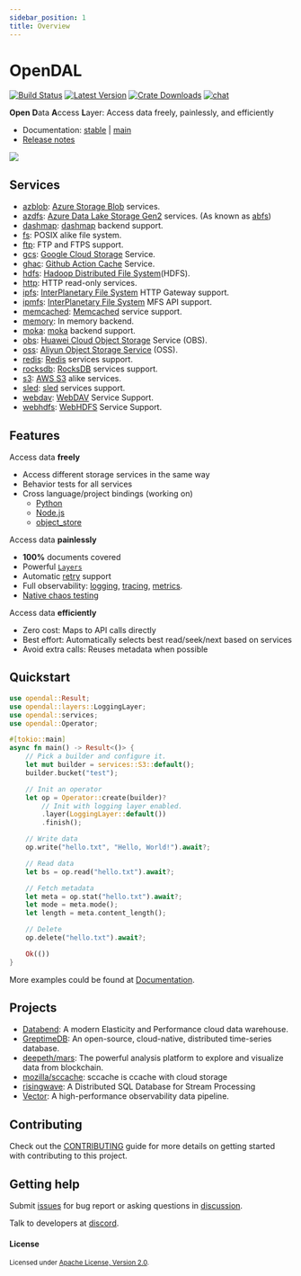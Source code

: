 ```yaml
---
sidebar_position: 1
title: Overview
---
```

# OpenDAL
[![Build Status]][actions] [![Latest Version]][crates.io] [![Crate Downloads]][crates.io] [![chat]][discord]

[build status]: https://img.shields.io/github/actions/workflow/status/datafuselabs/opendal/ci.yml?branch=main
[actions]: https://github.com/datafuselabs/opendal/actions?query=branch%3Amain
[latest version]: https://img.shields.io/crates/v/opendal.svg
[crates.io]: https://crates.io/crates/opendal
[crate downloads]: https://img.shields.io/crates/d/opendal.svg
[chat]: https://img.shields.io/discord/1081052318650339399
[discord]: https://discord.gg/XQy8yGR2dg

**Open** **D**ata **A**ccess **L**ayer: Access data freely, painlessly, and efficiently

- Documentation: [stable](https://docs.rs/opendal/) | [main](https://opendal.databend.rs/opendal/)
- [Release notes](https://docs.rs/opendal/latest/opendal/docs/changelog/index.html)

![](https://user-images.githubusercontent.com/5351546/222356748-14276998-501b-4d2a-9b09-b8cff3018204.png)

## Services

- [azblob](https://docs.rs/opendal/latest/opendal/services/struct.Azblob.html): [Azure Storage Blob](https://azure.microsoft.com/en-us/services/storage/blobs/) services.
- [azdfs](https://docs.rs/opendal/latest/opendal/services/struct.Azdfs.html): [Azure Data Lake Storage Gen2](https://azure.microsoft.com/en-us/products/storage/data-lake-storage/) services. (As known as [abfs](https://learn.microsoft.com/en-us/azure/storage/blobs/data-lake-storage-abfs-driver))
- [dashmap](https://docs.rs/opendal/latest/opendal/services/struct.Dashmap.html): [dashmap](https://github.com/xacrimon/dashmap) backend support.
- [fs](https://docs.rs/opendal/latest/opendal/services/struct.Fs.html): POSIX alike file system.
- [ftp](https://docs.rs/opendal/latest/opendal/services/struct.Ftp.html): FTP and FTPS support.
- [gcs](https://docs.rs/opendal/latest/opendal/services/struct.Gcs.html): [Google Cloud Storage](https://cloud.google.com/storage) Service.
- [ghac](https://docs.rs/opendal/latest/opendal/services/struct.Ghac.html): [Github Action Cache](https://docs.github.com/en/actions/using-workflows/caching-dependencies-to-speed-up-workflows) Service.
- [hdfs](https://docs.rs/opendal/latest/opendal/services/struct.Hdfs.html): [Hadoop Distributed File System](https://hadoop.apache.org/docs/r3.3.4/hadoop-project-dist/hadoop-hdfs/HdfsDesign.html)(HDFS).
- [http](https://docs.rs/opendal/latest/opendal/services/struct.Http.html): HTTP read-only services.
- [ipfs](https://docs.rs/opendal/latest/opendal/services/struct.Ipfs.html): [InterPlanetary File System](https://ipfs.tech/) HTTP Gateway support.
- [ipmfs](https://docs.rs/opendal/latest/opendal/services/struct.Ipmfs.html): [InterPlanetary File System](https://ipfs.tech/) MFS API support.
- [memcached](https://docs.rs/opendal/latest/opendal/services/struct.Memcached.html): [Memcached](https://memcached.org/) service support.
- [memory](https://docs.rs/opendal/latest/opendal/services/struct.Memory.html): In memory backend.
- [moka](https://docs.rs/opendal/latest/opendal/services/struct.Moka.html): [moka](https://github.com/moka-rs/moka) backend support.
- [obs](https://docs.rs/opendal/latest/opendal/services/struct.Obs.html): [Huawei Cloud Object Storage](https://www.huaweicloud.com/intl/en-us/product/obs.html) Service (OBS).
- [oss](https://docs.rs/opendal/latest/opendal/services/struct.Oss.html): [Aliyun Object Storage Service](https://www.aliyun.com/product/oss) (OSS).
- [redis](https://docs.rs/opendal/latest/opendal/services/struct.Redis.html): [Redis](https://redis.io/) services support.
- [rocksdb](https://docs.rs/opendal/latest/opendal/services/struct.Rocksdb.html): [RocksDB](http://rocksdb.org/) services support.
- [s3](https://docs.rs/opendal/latest/opendal/services/struct.S3.html): [AWS S3](https://aws.amazon.com/s3/) alike services.
- [sled](https://docs.rs/opendal/latest/opendal/services/sled/struct.Sled.html): [sled](https://crates.io/crates/sled) services support.
- [webdav](https://docs.rs/opendal/latest/opendal/services/struct.Webdav.html): [WebDAV](https://datatracker.ietf.org/doc/html/rfc4918) Service Support.
- [webhdfs](https://docs.rs/opendal/latest/opendal/services/struct.Webhdfs.html): [WebHDFS](https://hadoop.apache.org/docs/stable/hadoop-project-dist/hadoop-hdfs/WebHDFS.html) Service Support.

## Features

Access data **freely**

- Access different storage services in the same way
- Behavior tests for all services
- Cross language/project bindings (working on)
    - [Python](https://github.com/datafuselabs/opendal/tree/main/bindings/python/)
    - [Node.js](https://github.com/datafuselabs/opendal/tree/main/bindings/nodejs/)
    - [object_store](https://github.com/datafuselabs/opendal/tree/main/bindings/object_store)

Access data **painlessly**

- **100%** documents covered
- Powerful [`Layers`](https://docs.rs/opendal/latest/opendal/layers/index.html)
- Automatic [retry](https://docs.rs/opendal/latest/opendal/layers/struct.RetryLayer.html) support
- Full observability: [logging](https://docs.rs/opendal/latest/opendal/layers/struct.LoggingLayer.html), [tracing](https://docs.rs/opendal/latest/opendal/layers/struct.TracingLayer.html), [metrics](https://docs.rs/opendal/latest/opendal/layers/struct.MetricsLayer.html).
- [Native chaos testing](https://docs.rs/opendal/latest/opendal/layers/struct.ChaosLayer.html)

Access data **efficiently**

- Zero cost: Maps to API calls directly
- Best effort: Automatically selects best read/seek/next based on services
- Avoid extra calls: Reuses metadata when possible

## Quickstart

```rust
use opendal::Result;
use opendal::layers::LoggingLayer;
use opendal::services;
use opendal::Operator;

#[tokio::main]
async fn main() -> Result<()> {
    // Pick a builder and configure it.
    let mut builder = services::S3::default();
    builder.bucket("test");

    // Init an operator
    let op = Operator::create(builder)?
        // Init with logging layer enabled.
        .layer(LoggingLayer::default())
        .finish();

    // Write data
    op.write("hello.txt", "Hello, World!").await?;

    // Read data
    let bs = op.read("hello.txt").await?;

    // Fetch metadata
    let meta = op.stat("hello.txt").await?;
    let mode = meta.mode();
    let length = meta.content_length();

    // Delete
    op.delete("hello.txt").await?;

    Ok(())
}
```

More examples could be found at [Documentation](https://opendal.databend.rs).

## Projects

- [Databend](https://github.com/datafuselabs/databend/): A modern Elasticity and Performance cloud data warehouse.
- [GreptimeDB](https://github.com/GreptimeTeam/greptimedb): An open-source, cloud-native, distributed time-series database.
- [deepeth/mars](https://github.com/deepeth/mars): The powerful analysis platform to explore and visualize data from blockchain.
- [mozilla/sccache](https://github.com/mozilla/sccache/): sccache is ccache with cloud storage
- [risingwave](https://github.com/risingwavelabs/risingwave): A Distributed SQL Database for Stream Processing
- [Vector](https://github.com/vectordotdev/vector): A high-performance observability data pipeline.

## Contributing

Check out the [CONTRIBUTING](./CONTRIBUTING) guide for more details on getting started with contributing to this project.

## Getting help

Submit [issues](https://github.com/datafuselabs/opendal/issues/new/choose) for bug report or asking questions in [discussion](https://github.com/datafuselabs/opendal/discussions/new?category=q-a).

Talk to developers at [discord].

#### License

<sup>
Licensed under <a href="https://www.apache.org/licenses/LICENSE-2.0.txt">Apache License, Version 2.0</a>.
</sup>
